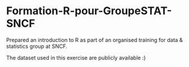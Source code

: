 # Formation-R-pour-GroupeSTAT-SNCF
Prepared an introduction to R as part of an organised training for data &amp; statistics group at SNCF. 

The dataset used in this exercise are publicly available :) 
